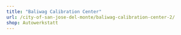 ```yaml
---
title: "Baliwag Calibration Center"
url: /city-of-san-jose-del-monte/baliwag-calibration-center-2/
shop: Autowerkstatt
---
```

